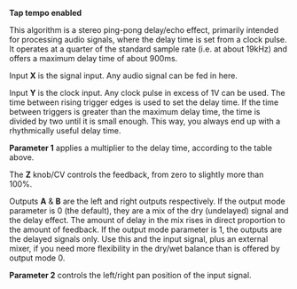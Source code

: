 
**Tap tempo enabled**

This algorithm is a stereo ping-pong delay/echo effect, primarily intended for processing audio signals, where the delay
time is set from a clock pulse. It operates at a quarter of the standard sample rate
(i.e. at about 19kHz) and offers a maximum delay time of about 900ms.

Input **X** is the signal input. Any audio signal can be fed in here.

Input **Y** is the clock input. Any clock pulse in excess of 1V can be used. The time between rising trigger edges is used
to set the delay time. If the time between triggers is greater than the maximum delay time, the time is divided by two
until it is small enough. This way, you always end up with a rhythmically useful delay time.

  **Parameter 1** applies a multiplier to the delay time, according to the table above.

The **Z** knob/CV controls the feedback, from zero to slightly more than 100%.

Outputs **A** & **B** are the left and right outputs respectively. If the output mode parameter is 0 (the default), they are a
mix of the dry (undelayed)
signal and the delay effect. The amount of delay in the mix rises in direct proportion to the amount of feedback. If the
output mode parameter is 1, the outputs are the delayed signals only. Use this and the input signal, plus an external
mixer, if you need more flexibility in the dry/wet balance than is offered by output mode 0.

  **Parameter 2** controls the left/right pan position of the input signal.
